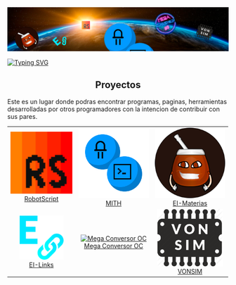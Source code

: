 
<img src="./profile/header.png" alt="header" />

<br>

[![Typing SVG](https://readme-typing-svg.herokuapp.com?size=26&duration=2000&background=FF000000&multiline=true&lines=Mi+Idea%2C+Tu+Herramienta)](https://git.io/typing-svg)


<h2 font-weight="bold" align="center">Proyectos</h2>


Este es un lugar donde podras encontrar programas, paginas, herramientas desarrolladas por otros programadores con la intencion de contribuir con sus pares.


<table align ="center">
    <tr>
        <td align="center"><a href="https://j-josu.github.io/RobotScript/"><img height="141" src="./logos/RobotScript-Icon.svg" alt="RobotScript-Icon" /><br />RobotScript</a></td>
        <td align="center"><a href="https://mith-arg.github.io/mith-arg/"><img height="160" src="./logos/MITH.png" alt="MITH" /><br />MITH</a></td>
        <td align="center"><a href="https://mith-arg.github.io/EI-Materias-Web/"><img height="160" src="./logos/EI-Materias.png" alt="EI-Materias" /><br />EI-Materias</a></td>
    </tr>
    <tr>
        <td align="center"><a href="https://github.com/MITH-arg/EI-Links"><img width="100" height="100" src="./logos/EI-Links.png" alt="EI-Links" /><br />EI-Links</a></td>
        <td align="center"><a href="https://fabian-martinez1.github.io/Mega-Conversor-OC/"><img height="130" src="https://user-images.githubusercontent.com/55964635/173885445-0a00f680-d230-455d-abf2-f4aedad48bab.png" alt="Mega Conversor OC" /><br />Mega Conversor OC</a></td>
        <td align="center"><a href="https://vonsim.github.io/"><img height="130" src="./logos/vonsim.png" alt="VONSIM" /><br />VONSIM</a></td>
    </tr>

</table>
